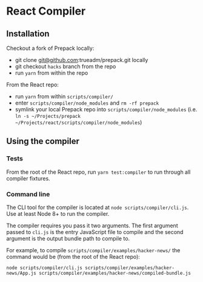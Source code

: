 # React Compiler

## Installation

Checkout a fork of Prepack locally:
- git clone git@github.com:trueadm/prepack.git locally
- git checkout `hacks` branch from the repo
- run `yarn` from within the repo

From the React repo:
- run `yarn` from within `scripts/compiler/`
- enter `scripts/compiler/node_modules` and `rm -rf prepack`
- symlink your local Prepack repo into `scripts/compiler/node_modules` (i.e. `ln -s ~/Projects/prepack ~/Projects/react/scripts/compiler/node_modules`)

## Using the compiler

### Tests

From the root of the React repo, run `yarn test:compiler` to run through all compiler fixtures. 

### Command line

The CLI tool for the compiler is located at `node scripts/compiler/cli.js`. Use at least Node 8+ to run the compiler.

The compiler requires you pass it two arguments. The first argument passed to `cli.js` is the entry JavaScript file to compile and the second argument is the output bundle path to compile to.

For example, to compile `scripts/compiler/examples/hacker-news/` the command would be (from the root of the React repo):

`node scripts/compiler/cli.js scripts/compiler/examples/hacker-news/App.js scripts/compiler/examples/hacker-news/compiled-bundle.js`